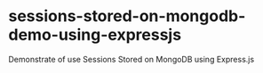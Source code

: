 # sessions-stored-on-mongodb-demo-using-expressjs
Demonstrate of use Sessions Stored on MongoDB using Express.js
